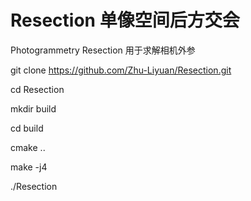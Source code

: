 # Resection 单像空间后方交会

Photogrammetry Resection
用于求解相机外参

git clone https://github.com/Zhu-Liyuan/Resection.git

cd Resection

mkdir build 

cd build 

cmake ..

make -j4

./Resection

